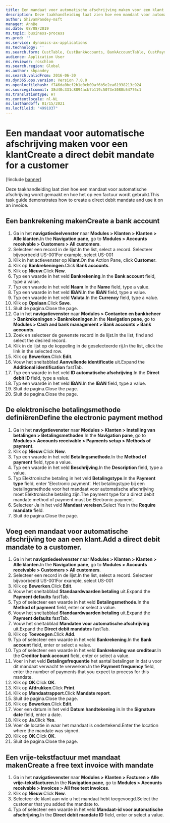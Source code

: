 ```yaml
---
title: Een mandaat voor automatische afschrijving maken voor een klant
description: Deze taakhandleiding laat zien hoe een mandaat voor automatische afschrijving wordt gemaakt en hoe het op een factuur wordt gebruikt.
author: ShivamPandey-msft
manager: AnnBe
ms.date: 08/08/2019
ms.topic: business-process
ms.prod: ''
ms.service: dynamics-ax-applications
ms.technology: ''
ms.search.form: CustTable, CustBankAccounts, BankAccountTable, CustPaymMode, CustDirectDebitMandate, BankAccountTableLookUp, SrsReportViewerForm,  LogisticsAddressCityLookup, CustFreeInvoice, CustTableLookup
audience: Application User
ms.reviewer: roschlom
ms.search.region: Global
ms.author: shpandey
ms.search.validFrom: 2016-06-30
ms.dyn365.ops.version: Version 7.0.0
ms.openlocfilehash: f746da0bcf2b1e0cb09af6b5e2ea61938213c924
ms.sourcegitcommit: 38d40c331c8894acb7b119c5073e3088b54776c1
ms.translationtype: HT
ms.contentlocale: nl-NL
ms.lasthandoff: 01/15/2021
ms.locfileid: "4991037"
---
```

# <a name="create-a-direct-debit-mandate-for-a-customer"></a><span data-ttu-id="b01fd-103">Een mandaat voor automatische afschrijving maken voor een klant</span><span class="sxs-lookup"><span data-stu-id="b01fd-103">Create a direct debit mandate for a customer</span></span>

[!include [banner](../../includes/banner.md)]

<span data-ttu-id="b01fd-104">Deze taakhandleiding laat zien hoe een mandaat voor automatische afschrijving wordt gemaakt en hoe het op een factuur wordt gebruikt.</span><span class="sxs-lookup"><span data-stu-id="b01fd-104">This task guide demonstrates how to create a direct debit mandate and use it on an invoice.</span></span>


## <a name="create-a-bank-account"></a><span data-ttu-id="b01fd-105">Een bankrekening maken</span><span class="sxs-lookup"><span data-stu-id="b01fd-105">Create a bank account</span></span>
1. <span data-ttu-id="b01fd-106">Ga in het **navigatiedeelvenster** naar **Modules > Klanten > Klanten > Alle klanten.**</span><span class="sxs-lookup"><span data-stu-id="b01fd-106">In the **Navigation pane**, go to **Modules > Accounts receivable > Customers > All customers**.</span></span>
2. <span data-ttu-id="b01fd-107">Selecteer een record in de lijst.</span><span class="sxs-lookup"><span data-stu-id="b01fd-107">In the list, select a record.</span></span> <span data-ttu-id="b01fd-108">Selecteer bijvoorbeeld US-001</span><span class="sxs-lookup"><span data-stu-id="b01fd-108">For example, select US-001</span></span>
3. <span data-ttu-id="b01fd-109">Klik in het actievenster op **Klant**.</span><span class="sxs-lookup"><span data-stu-id="b01fd-109">On the Action Pane, click **Customer**.</span></span>
4. <span data-ttu-id="b01fd-110">Klik op **Bankrekeningen**.</span><span class="sxs-lookup"><span data-stu-id="b01fd-110">Click **Bank accounts**.</span></span>
5. <span data-ttu-id="b01fd-111">Klik op **Nieuw**.</span><span class="sxs-lookup"><span data-stu-id="b01fd-111">Click **New**.</span></span>
6. <span data-ttu-id="b01fd-112">Typ een waarde in het veld **Bankrekening**.</span><span class="sxs-lookup"><span data-stu-id="b01fd-112">In the **Bank account** field, type a value.</span></span>
7. <span data-ttu-id="b01fd-113">Typ een waarde in het veld **Naam**.</span><span class="sxs-lookup"><span data-stu-id="b01fd-113">In the **Name** field, type a value.</span></span>
8. <span data-ttu-id="b01fd-114">Typ een waarde in het veld **IBAN**.</span><span class="sxs-lookup"><span data-stu-id="b01fd-114">In the **IBAN** field, type a value.</span></span>
9. <span data-ttu-id="b01fd-115">Typ een waarde in het veld **Valuta**.</span><span class="sxs-lookup"><span data-stu-id="b01fd-115">In the **Currency** field, type a value.</span></span>
10. <span data-ttu-id="b01fd-116">Klik op **Opslaan**.</span><span class="sxs-lookup"><span data-stu-id="b01fd-116">Click **Save**.</span></span>
11. <span data-ttu-id="b01fd-117">Sluit de pagina.</span><span class="sxs-lookup"><span data-stu-id="b01fd-117">Close the page.</span></span>
12. <span data-ttu-id="b01fd-118">Ga in het **navigatievenster** naar **Modules > Contanten en bankbeheer > Bankrekeningen > Bankrekeningen**.</span><span class="sxs-lookup"><span data-stu-id="b01fd-118">In the **Navigation pane**, go to **Modules > Cash and bank management > Bank accounts > Bank accounts**.</span></span>
13. <span data-ttu-id="b01fd-119">Zoek en selecteer de gewenste record in de lijst.</span><span class="sxs-lookup"><span data-stu-id="b01fd-119">In the list, find and select the desired record.</span></span>
14. <span data-ttu-id="b01fd-120">Klik in de lijst op de koppeling in de geselecteerde rij.</span><span class="sxs-lookup"><span data-stu-id="b01fd-120">In the list, click the link in the selected row.</span></span>
15. <span data-ttu-id="b01fd-121">Klik op **Bewerken**.</span><span class="sxs-lookup"><span data-stu-id="b01fd-121">Click **Edit**.</span></span>
16. <span data-ttu-id="b01fd-122">Vouw het sneltabblad **Aanvullende identificatie** uit.</span><span class="sxs-lookup"><span data-stu-id="b01fd-122">Expand the **Additional identification** fastTab.</span></span>
17. <span data-ttu-id="b01fd-123">Typ een waarde in het veld **ID automatische afschrijving**.</span><span class="sxs-lookup"><span data-stu-id="b01fd-123">In the **Direct debit ID** field, type a value.</span></span>
18. <span data-ttu-id="b01fd-124">Typ een waarde in het veld **IBAN**.</span><span class="sxs-lookup"><span data-stu-id="b01fd-124">In the **IBAN** field, type a value.</span></span>
19. <span data-ttu-id="b01fd-125">Sluit de pagina.</span><span class="sxs-lookup"><span data-stu-id="b01fd-125">Close the page.</span></span>
20. <span data-ttu-id="b01fd-126">Sluit de pagina.</span><span class="sxs-lookup"><span data-stu-id="b01fd-126">Close the page.</span></span>

## <a name="define-the-electronic-payment-method"></a><span data-ttu-id="b01fd-127">De elektronische betalingsmethode definiëren</span><span class="sxs-lookup"><span data-stu-id="b01fd-127">Define the electronic payment method</span></span>
1. <span data-ttu-id="b01fd-128">Ga in het **navigatievenster** naar **Modules > Klanten > Instelling van betalingen > Betalingsmethoden**.</span><span class="sxs-lookup"><span data-stu-id="b01fd-128">In the **Navigation pane**, go to **Modules > Accounts receivable > Payments setup > Methods of payment**.</span></span>
2. <span data-ttu-id="b01fd-129">Klik op **Nieuw**.</span><span class="sxs-lookup"><span data-stu-id="b01fd-129">Click **New**.</span></span>
3. <span data-ttu-id="b01fd-130">Typ een waarde in het veld **Betalingsmethode**.</span><span class="sxs-lookup"><span data-stu-id="b01fd-130">In the **Method of payment** field, type a value.</span></span>
4. <span data-ttu-id="b01fd-131">Typ een waarde in het veld **Beschrijving**.</span><span class="sxs-lookup"><span data-stu-id="b01fd-131">In the **Description** field, type a value.</span></span>
5. <span data-ttu-id="b01fd-132">Typ Elektronische betaling in het veld **Betalingstype**.</span><span class="sxs-lookup"><span data-stu-id="b01fd-132">In the **Payment type** field, enter 'Electronic payment'.</span></span> <span data-ttu-id="b01fd-133">Het betalingstype bij een betalingsmethode voor het mandaat voor automatische afschrijving moet Elektronische betaling zijn.</span><span class="sxs-lookup"><span data-stu-id="b01fd-133">The payment type for a direct debit mandate method of payment must be Electronic payment.</span></span>
6. <span data-ttu-id="b01fd-134">Selecteer Ja in het veld **Mandaat vereisen**.</span><span class="sxs-lookup"><span data-stu-id="b01fd-134">Select Yes in the **Require mandate** field.</span></span>
7. <span data-ttu-id="b01fd-135">Sluit de pagina.</span><span class="sxs-lookup"><span data-stu-id="b01fd-135">Close the page.</span></span>

## <a name="add-a-direct-debit-mandate-to-a-customer"></a><span data-ttu-id="b01fd-136">Voeg een mandaat voor automatische afschrijving toe aan een klant.</span><span class="sxs-lookup"><span data-stu-id="b01fd-136">Add a direct debit mandate to a customer.</span></span>
1. <span data-ttu-id="b01fd-137">Ga in het **navigatiedeelvenster** naar **Modules > Klanten > Klanten > Alle klanten.**</span><span class="sxs-lookup"><span data-stu-id="b01fd-137">In the **Navigation pane**, go to **Modules > Accounts receivable > Customers > All customers**.</span></span>
2. <span data-ttu-id="b01fd-138">Selecteer een record in de lijst.</span><span class="sxs-lookup"><span data-stu-id="b01fd-138">In the list, select a record.</span></span> <span data-ttu-id="b01fd-139">Selecteer bijvoorbeeld US-001</span><span class="sxs-lookup"><span data-stu-id="b01fd-139">For example, select US-001</span></span>
3. <span data-ttu-id="b01fd-140">Klik op **Bewerken**.</span><span class="sxs-lookup"><span data-stu-id="b01fd-140">Click **Edit**.</span></span>
4. <span data-ttu-id="b01fd-141">Vouw het sneltabblad **Standaardwaarden betaling** uit.</span><span class="sxs-lookup"><span data-stu-id="b01fd-141">Expand the **Payment defaults** fastTab.</span></span>
5. <span data-ttu-id="b01fd-142">Typ of selecteer een waarde in het veld **Betalingsmethode.**</span><span class="sxs-lookup"><span data-stu-id="b01fd-142">In the **Method of payment** field, enter or select a value.</span></span>
6. <span data-ttu-id="b01fd-143">Vouw het sneltabblad **Standaardwaarden betaling** uit.</span><span class="sxs-lookup"><span data-stu-id="b01fd-143">Expand the **Payment defaults** fastTab.</span></span>
7. <span data-ttu-id="b01fd-144">Vouw het sneltabblad **Mandaten voor automatische afschrijving** uit.</span><span class="sxs-lookup"><span data-stu-id="b01fd-144">Expand the **Direct debit mandates** fastTab.</span></span>
8. <span data-ttu-id="b01fd-145">Klik op **Toevoegen**.</span><span class="sxs-lookup"><span data-stu-id="b01fd-145">Click **Add**.</span></span>
9. <span data-ttu-id="b01fd-146">Typ of selecteer een waarde in het veld **Bankrekening**.</span><span class="sxs-lookup"><span data-stu-id="b01fd-146">In the **Bank account** field, enter or select a value.</span></span>
10. <span data-ttu-id="b01fd-147">Typ of selecteer een waarde in het veld **Bankrekening van crediteur**.</span><span class="sxs-lookup"><span data-stu-id="b01fd-147">In the **Creditor bank account** field, enter or select a value.</span></span>
11. <span data-ttu-id="b01fd-148">Voer in het veld **Betalingsfrequentie** het aantal betalingen in dat u voor dit mandaat verwacht te verwerken.</span><span class="sxs-lookup"><span data-stu-id="b01fd-148">In the **Payment frequency** field, enter the number of payments that you expect to process for this mandate.</span></span>
12. <span data-ttu-id="b01fd-149">Klik op **OK**.</span><span class="sxs-lookup"><span data-stu-id="b01fd-149">Click **OK**.</span></span>
13. <span data-ttu-id="b01fd-150">Klik op **Afdrukken**.</span><span class="sxs-lookup"><span data-stu-id="b01fd-150">Click **Print**.</span></span>
14. <span data-ttu-id="b01fd-151">Klik op **Mandaatrapport**.</span><span class="sxs-lookup"><span data-stu-id="b01fd-151">Click **Mandate report**.</span></span>
15. <span data-ttu-id="b01fd-152">Sluit de pagina.</span><span class="sxs-lookup"><span data-stu-id="b01fd-152">Close the page.</span></span>
16. <span data-ttu-id="b01fd-153">Klik op **Bewerken**.</span><span class="sxs-lookup"><span data-stu-id="b01fd-153">Click **Edit**.</span></span>
17. <span data-ttu-id="b01fd-154">Voer een datum in het veld **Datum handtekening** in.</span><span class="sxs-lookup"><span data-stu-id="b01fd-154">In the **Signature date** field, enter a date.</span></span>
18. <span data-ttu-id="b01fd-155">Klik op **Ja**.</span><span class="sxs-lookup"><span data-stu-id="b01fd-155">Click **Yes**.</span></span>
19. <span data-ttu-id="b01fd-156">Voer de locatie in waar het mandaat is ondertekend.</span><span class="sxs-lookup"><span data-stu-id="b01fd-156">Enter the location where the mandate was signed.</span></span>
20. <span data-ttu-id="b01fd-157">Klik op **OK**.</span><span class="sxs-lookup"><span data-stu-id="b01fd-157">Click **OK**.</span></span>
21. <span data-ttu-id="b01fd-158">Sluit de pagina.</span><span class="sxs-lookup"><span data-stu-id="b01fd-158">Close the page.</span></span>

## <a name="create-a-free-text-invoice-with-mandate"></a><span data-ttu-id="b01fd-159">Een vrije-tekstfactuur met mandaat maken</span><span class="sxs-lookup"><span data-stu-id="b01fd-159">Create a free text invoice with mandate</span></span>
1. <span data-ttu-id="b01fd-160">Ga in het **navigatievenster** naar **Modules > Klanten > Facturen > Alle vrije-tekstfacturen**.</span><span class="sxs-lookup"><span data-stu-id="b01fd-160">In the **Navigation pane**, go to **Modules > Accounts receivable > Invoices > All free text invoices**.</span></span>
2. <span data-ttu-id="b01fd-161">Klik op **Nieuw**.</span><span class="sxs-lookup"><span data-stu-id="b01fd-161">Click **New**.</span></span>
3. <span data-ttu-id="b01fd-162">Selecteer de klant aan wie u het mandaat hebt toegevoegd.</span><span class="sxs-lookup"><span data-stu-id="b01fd-162">Select the customer that you added the mandate to.</span></span>
4. <span data-ttu-id="b01fd-163">Typ of selecteer een waarde in het veld **Mandaat-id voor automatische afschrijving**.</span><span class="sxs-lookup"><span data-stu-id="b01fd-163">In the **Direct debit mandate ID** field, enter or select a value.</span></span>

